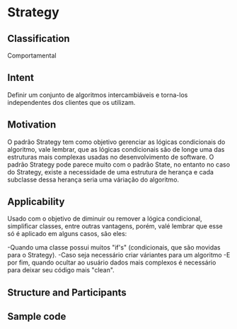 # Strategy

## Classification
Comportamental

## Intent
Definir um conjunto de algoritmos intercambiáveis e torna-los independentes dos clientes que os utilizam. 

## Motivation
O padrão Strategy tem como objetivo gerenciar as lógicas condicionais do algoritmo, vale lembrar, que as lógicas condicionais são de longe uma das estruturas mais complexas usadas no desenvolvimento de software. O padrão Strategy pode parece muito com o padrão State, no entanto no caso do Strategy, existe a necessidade de uma estrutura de herança e cada subclasse dessa herança seria uma váriação do algoritmo.

## Applicability
Usado com o objetivo de diminuir ou remover a lógica condicional, simplificar classes, entre outras vantagens, porém, valé lembrar que esse só é aplicado em alguns casos, são eles:

-Quando uma classe possui muitos "if's" (condicionais, que são movidas para o Strategy).
-Caso seja necessário criar váriantes para um algoritmo
-E por fim, quando ocultar ao usuário dados mais complexos é necessário para deixar seu código mais "clean".

## Structure and Participants


## Sample code 


